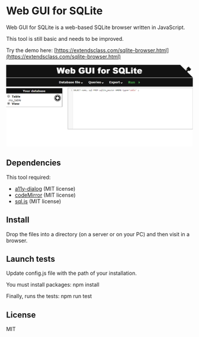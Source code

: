 # Web GUI for SQLite 

Web GUI for SQLite is a web-based SQLite browser written in JavaScript.

This tool is still basic and needs to be improved.

Try the demo here: [https://extendsclass.com/sqlite-browser.html](https://extendsclass.com/sqlite-browser.html)

![alt text](./image/preview.png "Preview")

## Dependencies 

This tool required:
 * [a11y-dialog](https://github.com/edenspiekermann/a11y-dialog) (MIT license)
 * [codeMirror](https://github.com/codemirror/CodeMirror) (MIT license)
 * [sql.js](https://github.com/kripken/sql.js/) (MIT license)

## Install

Drop the files into a directory (on a server or on your PC) and then visit in a browser. 

## Launch tests

Update config.js file with the path of your installation.

You must install packages:
npm install

Finally, runs the tests:
npm run test

## License

MIT

